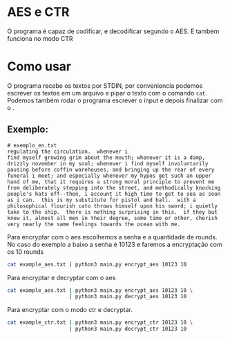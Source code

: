 # AES e CTR
O programa é capaz de codificar, e decodificar segundo o AES. E tambem funciona 
no modo CTR

# Como usar
O programa recebe os textos por STDIN, por conveniencia 
podemos escrever os textos em um arquivo e pipar o texto com 
o comando `cat`. Podemos também rodar o programa escrever o 
input e depois finalizar com o <C-D>.

## Exemplo:
```
# exemplo_en.txt
regulating the circulation.  whenever i
find myself growing grim about the mouth; whenever it is a damp,
drizzly november in my soul; whenever i find myself involuntarily
pausing before coffin warehouses, and bringing up the rear of every
funeral i meet; and especially whenever my hypos get such an upper
hand of me, that it requires a strong moral principle to prevent me
from deliberately stepping into the street, and methodically knocking
people's hats off--then, i account it high time to get to sea as soon
as i can.  this is my substitute for pistol and ball.  with a
philosophical flourish cato throws himself upon his sword; i quietly
take to the ship.  there is nothing surprising in this.  if they but
knew it, almost all men in their degree, some time or other, cherish
very nearly the same feelings towards the ocean with me.
```
Para encryptar com o aes escolhemos a senha e a quantidade de rounds. No caso 
do exemplo a baixo a senha é 10123 e faremos a encryptação com os 10 rounds

```bash
cat example_aes.txt | python3 main.py encrypt_aes 10123 10
```
Para encryptar e decryptar com o aes
```bash
cat example_aes.txt | python3 main.py encrypt_aes 10123 10 \
					| python3 main.py decrypt_aes 10123 10
```

Para encryptar com o modo ctr e decryptar.
```bash
cat example_ctr.txt | python3 main.py encrypt_ctr 10123 10 \
					| python3 main.py decrypt_ctr 10123 10
```
